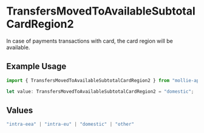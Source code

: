 # TransfersMovedToAvailableSubtotalCardRegion2

In case of payments transactions with card, the card region will be available.

## Example Usage

```typescript
import { TransfersMovedToAvailableSubtotalCardRegion2 } from "mollie-api-typescript/models/operations";

let value: TransfersMovedToAvailableSubtotalCardRegion2 = "domestic";
```

## Values

```typescript
"intra-eea" | "intra-eu" | "domestic" | "other"
```